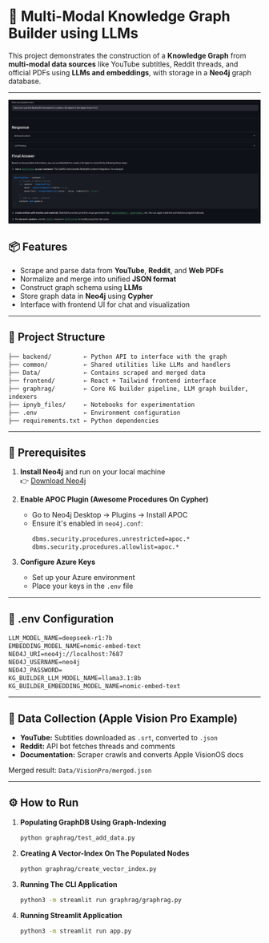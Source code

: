 # 🧠 Multi-Modal Knowledge Graph Builder using LLMs

This project demonstrates the construction of a **Knowledge Graph** from **multi-modal data sources** like YouTube subtitles, Reddit threads, and official PDFs using **LLMs and embeddings**, with storage in a **Neo4j** graph database.

---
![](docs/image.png)

## 📦 Features

- Scrape and parse data from **YouTube**, **Reddit**, and **Web PDFs**
- Normalize and merge into unified **JSON format**
- Construct graph schema using **LLMs**
- Store graph data in **Neo4j** using **Cypher**
- Interface with frontend UI for chat and visualization

---

## 🚀 Project Structure

```
├── backend/         ← Python API to interface with the graph
├── common/          ← Shared utilities like LLMs and handlers
├── Data/            ← Contains scraped and merged data
├── frontend/        ← React + Tailwind frontend interface
├── graphrag/        ← Core KG builder pipeline, LLM graph builder, indexers
├── ipnyb_files/     ← Notebooks for experimentation
├── .env             ← Environment configuration
├── requirements.txt ← Python dependencies
```

---

## 🔧 Prerequisites

1. **Install Neo4j** and run on your local machine  
   👉 [Download Neo4j](https://neo4j.com/download/)

2. **Enable APOC Plugin (Awesome Procedures On Cypher)**  
   - Go to Neo4j Desktop → Plugins → Install APOC
   - Ensure it's enabled in `neo4j.conf`:
     ```
     dbms.security.procedures.unrestricted=apoc.*
     dbms.security.procedures.allowlist=apoc.*
     ```

3. **Configure Azure Keys**  
   - Set up your Azure environment
   - Place your keys in the `.env` file

---

## 📄 .env Configuration

```env
LLM_MODEL_NAME=deepseek-r1:7b
EMBEDDING_MODEL_NAME=nomic-embed-text
NEO4J_URI=neo4j://localhost:7687
NEO4J_USERNAME=neo4j
NEO4J_PASSWORD=
KG_BUILDER_LLM_MODEL_NAME=llama3.1:8b
KG_BUILDER_EMBEDDING_MODEL_NAME=nomic-embed-text
```

---

## 💾 Data Collection (Apple Vision Pro Example)

- **YouTube:** Subtitles downloaded as `.srt`, converted to `.json`
- **Reddit:** API bot fetches threads and comments
- **Documentation:** Scraper crawls and converts Apple VisionOS docs

Merged result: `Data/VisionPro/merged.json`

---

## ⚙️ How to Run

1. **Populating GraphDB Using Graph-Indexing**
   ```bash
   python graphrag/test_add_data.py
   ```

2. **Creating A Vector-Index On The Populated Nodes**
   ```bash
   python graphrag/create_vector_index.py
   ```

3. **Running The CLI Application**
   ```bash
   python3 -m streamlit run graphrag/graphrag.py
   ```

4. **Running Streamlit Application**
   ```bash
   python3 -m streamlit run app.py
   ```

